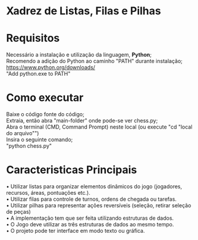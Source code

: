 # Xadrez de Listas, Filas e Pilhas

# Requisitos
Necessário a instalação e utilização da linguagem, **Python**;  
  Recomendo a adição do Python ao caminho "PATH" durante instalação;  
    https://www.python.org/downloads/  
      "Add python.exe to PATH"  

# Como executar
  Baixe o código fonte do código;  
    Extraia, então abra "main-folder" onde pode-se ver chess.py;  
      Abra o terminal (CMD, Command Prompt) neste local (ou execute "cd "local do arquivo"")  
        Insira o seguinte comando;  
          "python chess.py"  

# Caracteristicas Principais

• Utilizar listas para organizar elementos dinâmicos do jogo (jogadores, recursos, áreas, pontuações etc.).  
• Utilizar filas para controle de turnos, ordens de chegada ou tarefas.  
• Utilizar pilhas para representar ações reversíveis (seleção, retirar seleção de peças)  
• A implementação tem que ser feita utilizando estruturas de dados.  
• O Jogo deve utilizar as três estruturas de dados ao mesmo tempo.  
• O projeto pode ter interface em modo texto ou gráfica.  
